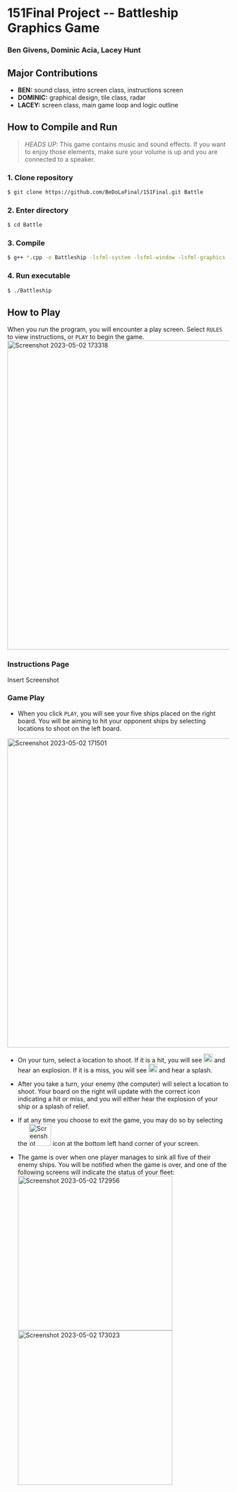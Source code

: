 # 151Final Project -- Battleship Graphics Game
### Ben Givens, Dominic Acia, Lacey Hunt

## Major Contributions
* **BEN:** sound class, intro screen class, instructions screen
* **DOMINIC:** graphical design, tile class, radar
* **LACEY:** screen class, main game loop and logic outline


## How to Compile and Run

> *HEADS UP:* This game contains music and sound effects. If you want to enjoy those elements, make sure your volume is up and you are connected to a speaker.

### 1. Clone repository
````bash
$ git clone https://github.com/BeDoLaFinal/151Final.git Battle
````
### 2. Enter directory
````bash
$ cd Battle
````
### 3. Compile
````bash
$ g++ *.cpp -o Battleship -lsfml-system -lsfml-window -lsfml-graphics -lsfml-audio
````
### 4. Run executable
````bash
$ ./Battleship
````


## How to Play

When you run the program, you will encounter a play screen. Select `RULES` to view instructions, or `PLAY` to begin the game.
<img width="700" alt="Screenshot 2023-05-02 173318" src="https://user-images.githubusercontent.com/112370638/235813077-b988b7d3-eaec-4a21-8d24-dcf05174d263.png">

### Instructions Page
Insert Screenshot

### Game Play
- When you click `PLAY`, you will see your five ships placed on the right board. You will be aiming to hit your opponent ships by selecting locations to shoot on the left board.
<img width="700" alt="Screenshot 2023-05-02 171501" src="https://user-images.githubusercontent.com/112370638/235811400-b6c075b0-91a4-4966-a4db-d7e0080a6235.png">

- On your turn, select a location to shoot. If it is a hit, you will see <img width="20" alt="Screenshot 2023-05-02 172455" src="https://user-images.githubusercontent.com/112370638/235812345-e013a0c4-ee15-4bb6-9f85-a9c424fd350b.png"> and hear an explosion. If it is a miss, you will see <img width="20" alt="Screenshot 2023-05-02 172419" src="https://user-images.githubusercontent.com/112370638/235812409-0278f041-76fa-451a-846c-af4e5b183b0b.png">  and hear a splash.

- After you take a turn, your enemy (the computer) will select a location to shoot. Your board on the right will update with the correct icon indicating a hit or miss, and you will either hear the explosion of your ship or a splash of relief.

- If at any time you choose to exit the game, you may do so by selecting the <img width="50" alt="Screenshot 2023-05-02 173600" src="https://user-images.githubusercontent.com/112370638/235813382-381ed00f-c89c-4a16-b2cc-b92e247efdca.png"> icon at the bottom left hand corner of your screen.

- The game is over when one player manages to sink all five of their enemy ships. You will be notified when the game is over, and one of the following screens will indicate the status of your fleet:
<img width="350" alt="Screenshot 2023-05-02 172956" src="https://user-images.githubusercontent.com/112370638/235812825-ca6fb721-30ca-4b3a-9f5f-838dedf91dfc.png"> <img width="350" alt="Screenshot 2023-05-02 173023" src="https://user-images.githubusercontent.com/112370638/235812831-71f81b9b-537f-4373-870f-362fc7e2bbf7.png">

